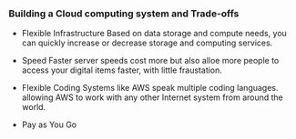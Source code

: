 ### Building a Cloud computing system and Trade-offs
+   Flexible Infrastructure
    Based on data storage and compute needs, you can quickly increase or decrease storage and computing services.

+   Speed
    Faster server speeds cost more but also alloe more people to access your digital items faster, with little fraustation.

+   Flexible Coding
    Systems like AWS speak multiple coding languages. allowing AWS to work with any other Internet system from around the world.
+   Pay as You Go